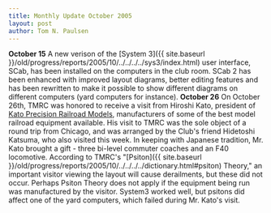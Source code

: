 ```yaml
---
title: Monthly Update October 2005 
layout: post
author: Tom N. Paulsen
---
```




 **October 15** A new verison of the [System 3]({{ site.baseurl }}/old/progress/reports/2005/10/../../../../sys3/index.html) user interface, SCab, has been installed on the computers in the club room. SCab 2 has been enhanced with improved layout diagrams, better editing features and has been rewritten to make it possible to show different diagrams on different computers (yard computers for instance). **October 26** On October 26th, TMRC was honored to receive a visit from Hiroshi Kato, president of [Kato Precision Railroad Models](http://www.katousa.com/), manufacturers of some of the best model railroad equipment available. His visit to TMRC was the sole object of a round trip from Chicago, and was arranged by the Club's friend Hidetoshi Katsuma, who also visited this week. In keeping with Japanese tradition, Mr. Kato brought a gift \- three bi\-level commuter coaches and an F40 locomotive. According to TMRC's "[Psiton]({{ site.baseurl }}/old/progress/reports/2005/10/../../../../dictionary.html#psiton) Theory," an important visitor viewing the layout will cause derailments, but these did not occur. Perhaps Psiton Theory does not apply if the equipment being run was manufactured by the visitor. System3 worked well, but psitons did affect one of the yard computers, which failed during Mr. Kato's visit.   